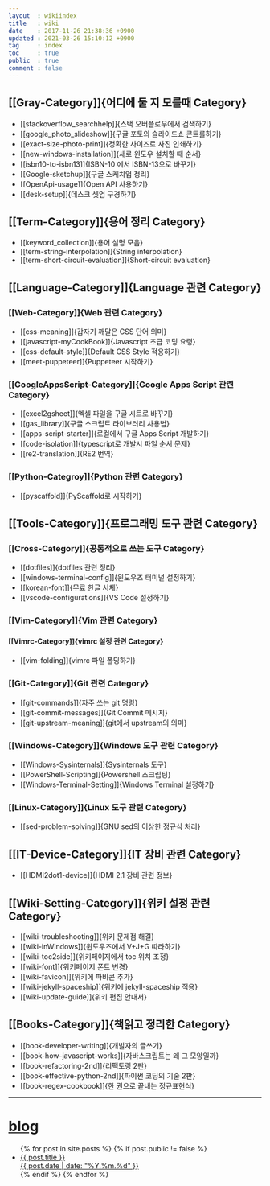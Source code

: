 ```yaml
---
layout  : wikiindex
title   : wiki
date    : 2017-11-26 21:38:36 +0900
updated : 2021-03-26 15:10:12 +0900
tag     : index
toc     : true
public  : true
comment : false
---
```


## [[Gray-Category]]{어디에 둘 지 모를때 Category}

* [[stackoverflow_searchhelp]]{스택 오버플로우에서 검색하기}
* [[google_photo_slideshow]]{구글 포토의 슬라이드쇼 콘트롤하기}
* [[exact-size-photo-print]]{정확한 사이즈로 사진 인쇄하기}
* [[new-windows-installation]]{새로 윈도우 설치할 때 순서}
* [[isbn10-to-isbn13]]{ISBN-10 에서 ISBN-13으로 바꾸기}
* [[Google-sketchup]]{구글 스케치업 정리}
* [[OpenApi-usage]]{Open API 사용하기}
* [[desk-setup]]{데스크 셋업 구경하기}

## [[Term-Category]]{용어 정리 Category}

* [[keyword_collection]]{용어 설명 모음}
* [[term-string-interpolation]]{String interpolation}
* [[term-short-circuit-evaluation]]{Short-circuit evaluation}

## [[Language-Category]]{Language 관련 Category}

### [[Web-Category]]{Web 관련 Category}
* [[css-meaning]]{갑자기 깨달은 CSS 단어 의미}
* [[javascript-myCookBook]]{Javascript 초급 코딩 요령}
* [[css-default-style]]{Default CSS Style 적용하기}
* [[meet-puppeteer]]{Puppeteer 시작하기}

### [[GoogleAppsScript-Category]]{Google Apps Script 관련 Category}

* [[excel2gsheet]]{엑셀 파일을 구글 시트로 바꾸기}
* [[gas_library]]{구글 스크립트 라이브러리 사용법}
* [[apps-script-starter]]{로컬에서 구글 Apps Script 개발하기}
* [[code-isolation]]{typescript로 개발시 파일 순서 문제}
* [[re2-translation]]{RE2 번역}

### [[Python-Categroy]]{Python 관련 Category}

* [[pyscaffold]]{PyScaffold로 시작하기}

## [[Tools-Category]]{프로그래밍 도구 관련 Category}

### [[Cross-Category]]{공통적으로 쓰는 도구 Category}

* [[dotfiles]]{dotfiles 관련 정리}
* [[windows-terminal-config]]{윈도우즈 터미널 설정하기}
* [[korean-font]]{무료 한글 서체}
* [[vscode-configurations]]{VS Code 설정하기}

### [[Vim-Category]]{Vim 관련 Category}

#### [[Vimrc-Category]]{vimrc 설정 관련 Category}

* [[vim-folding]]{vimrc 파일 폴딩하기}

### [[Git-Category]]{Git 관련 Category}

* [[git-commands]]{자주 쓰는 git 명령}
* [[git-commit-messages]]{Git Commit 메시지}
* [[git-upstream-meaning]]{git에서 upstream의 의미}

### [[Windows-Category]]{Windows 도구 관련 Category}

* [[Windows-Sysinternals]]{Sysinternals 도구}
* [[PowerShell-Scripting]]{Powershell 스크립팅}
* [[Windows-Terminal-Setting]]{Windows Terminal 설정하기}

### [[Linux-Category]]{Linux 도구 관련 Category}

* [[sed-problem-solving]]{GNU sed의 이상한 정규식 처리}

## [[IT-Device-Category]]{IT 장비 관련 Category}

* [[HDMI2dot1-device]]{HDMI 2.1 장비 관련 정보} 
  
## [[Wiki-Setting-Category]]{위키 설정 관련 Category}

* [[wiki-troubleshooting]]{위키 문제점 해결} 
* [[wiki-inWindows]]{윈도우즈에서 V+J+G 따라하기}
* [[wiki-toc2side]]{위키페이지에서 toc 위치 조정}
* [[wiki-font]]{위키페이지 폰트 변경} 
* [[wiki-favicon]]{위키에 파비콘 추가}
* [[wiki-jekyll-spaceship]]{위키에 jekyll-spaceship 적용}
* [[wiki-update-guide]]{위키 편집 안내서}

## [[Books-Category]]{책읽고 정리한 Category}

* [[book-developer-writing]]{개발자의 글쓰기}
* [[book-how-javascript-works]]{자바스크립트는 왜 그 모양일까}
* [[book-refactoring-2nd]]{리팩토링 2판}
* [[book-effective-python-2nd]]{파이썬 코딩의 기술 2판}
* [[book-regex-cookbook]]{한 권으로 끝내는 정규표현식}

---

# [blog](/blog/)
<div>
    <ul class="leaders">
{% for post in site.posts %}
    {% if post.public != false %}
        <li>
            <a class="post-link" href="{{ post.url | prepend: site.baseurl }}">
                <span>{{ post.title }}</span>
                <div>{{ post.date | date: "%Y.%m.%d" }}</div>
            </a>
        </li>
    {% endif %}
{% endfor %}
    </ul>
</div>

